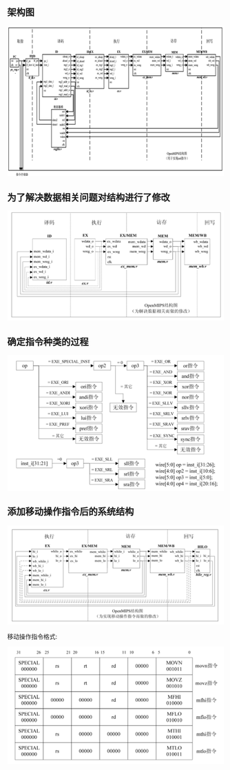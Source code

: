 ## 架构图

![76](README.assets/76.jpg)

## 为了解决数据相关问题对结构进行了修改

![image-20230205165018861](README.assets/image-20230205165018861.png)

## 确定指令种类的过程

![image-20230205123236785](README.assets/image-20230205123236785.png)

## 添加移动操作指令后的系统结构



![image-20230408161254304](README.assets/image-20230408161254304.png)

移动操作指令格式:

<img src="README.assets/Screenshot_20230410_112925.png" alt="Screenshot_20230410_112925" style="zoom:80%;" />